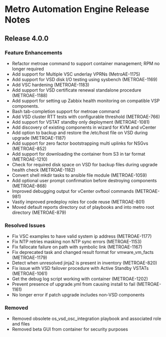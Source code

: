 # Metro Automation Engine Release Notes

## Release 4.0.0

### Feature Enhancements

* Refactor metroae command to support container management; RPM no longer required
* Add support for Multiple VSC underlay VPRNs (MetroAE-1175)
* Add support for VSD disk I/O testing using sysbench (METROAE-1169)
* Add VSC hardening (METROAE-1183)
* Add support for VSD certificate renewal standalone procedure (METROAE-1188)
* Add support for setting up Zabbix health monitoring on compatible VSP components.
* Bash tab-completion support for metroae command
* Add VSD cluster RTT tests with configurable threshold (METROAE-766)
* Add support for VSTAT standby only deployment (METROAE-1081)
* Add discovery of existing components in wizard for KVM and vCenter
* Add option to backup and restore the /etc/host file on VSD during upgrade (METROAE-1187)
* Add support for zero factor bootstrapping multi uplinks for NSGvs (METROAE-852)
* Add support for downloading the container from S3 in tar format (METROAE-1210)
* Check for required disk space on VSD for backup files during upgrade health check (METROAE-1182)
* Convert shell mkdir tasks to ansible file module (METROAE-1059)
* Add optional user prompt confirmation before destroying components (METROAE-868)
* Improved debugging output for vCenter ovftool commands (METROAE-981)
* Vastly improved predeploy roles for code reuse (METROAE-801)
* Moved default reports directory out of playbooks and into metro root directory (METROAE-879)

### Resolved Issues

* Fix VSC examples to have valid system ip address (METROAE-1177)
* Fix NTP retries masking non NTP sync errors (METROAE-1153)
* Fix fallocate failure on path with symbolic link (METROAE-1167)
* Fix deprecated task and changed result format for vmware_vm_facts (METROAE-1179)
* Detect when unresolved jinja2 is present in inventory (METROAE-820)
* Fix issue with VSD failover procedure with Active Standby VSTATs (METROAE-1061)
* Get the debug log script working with container (METROAE-1202)
* Prevent presence of upgrade.yml from causing install to fail (METROAE-1161)
* No longer error if patch upgrade includes non-VSD components

### Removed

* Removed obsolete os_vsd_osc_integration playbook and associated role and files
* Removed beta GUI from container for security purposes
